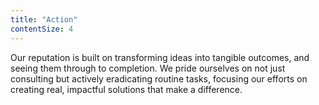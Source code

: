 ```yaml
---
title: "Action"
contentSize: 4
---
```

Our reputation is built on transforming ideas into tangible outcomes, and seeing them 
through to completion. We pride ourselves on not just consulting but actively eradicating 
routine tasks, focusing our efforts on creating real, impactful solutions that make a 
difference.
